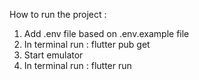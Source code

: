 How to run the project :

1. Add .env file based on .env.example file
2. In terminal run : flutter pub get
3. Start emulator
4. In terminal run : flutter run